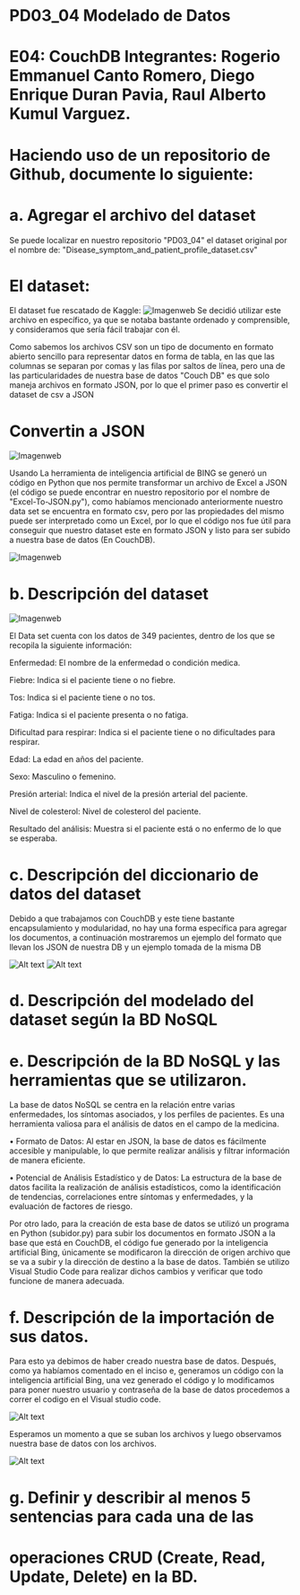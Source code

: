 # PD03_04 Modelado de Datos
# E04:	CouchDB Integrantes: Rogerio Emmanuel Canto Romero, Diego Enrique Duran Pavia, Raul Alberto Kumul Varguez.


# Haciendo	uso	de	un	repositorio	de	Github,	documente	lo	siguiente:
# a. Agregar el	archivo	del	dataset 
Se puede localizar en nuestro repositorio  "PD03_04" el dataset original por el nombre de:
"Disease_symptom_and_patient_profile_dataset.csv" 

# El dataset:
El dataset fue rescatado de Kaggle:
![Imagenweb](imagenes/Kaggle.png)
Se decidió utilizar este archivo en específico, ya que se notaba bastante ordenado y comprensible, y consideramos que sería fácil trabajar con él.



Como sabemos los archivos CSV son un tipo de documento en formato abierto sencillo para representar datos en forma de tabla, en las que las columnas se separan por comas y las filas por saltos de línea, pero una de las particularidades de nuestra base de datos "Couch DB" es que solo maneja archivos en formato JSON, por lo que el primer paso es convertir el dataset de csv a JSON

# Convertin a JSON
![Imagenweb](imagenes/BING1.jpeg)

Usando La herramienta de inteligencia artificial de BING se generó un código en Python que nos permite transformar un archivo de Excel a JSON (el código se puede encontrar en nuestro repositorio por el nombre de "Excel-To-JSON.py"), como habíamos mencionado anteriormente nuestro data set se encuentra en formato csv, pero por las propiedades del mismo puede ser interpretado como un Excel, por lo que el código nos fue útil para conseguir que nuestro dataset este en formato JSON y listo para ser subido a nuestra base de datos (En CouchDB).

![Imagenweb](imagenes/exel-json.jpeg)

# b. Descripción	del	dataset
![Imagenweb](imagenes/dataset.jpeg)

El Data set cuenta con los datos de 349 pacientes, dentro de los que se recopila la siguiente información:

Enfermedad: El nombre de la enfermedad o condición medica.

Fiebre: Indica si el paciente tiene o no fiebre.

Tos: Indica si el paciente tiene o no tos.

Fatiga: Indica si el paciente presenta o no fatiga.

Dificultad para respirar: Indica si el paciente tiene o no dificultades para respirar.

Edad: La edad en años del paciente.

Sexo: Masculino o femenino.

Presión arterial: Indica el nivel de la presión arterial del paciente.

Nivel de colesterol: Nivel de colesterol del paciente.

Resultado del análisis: Muestra si el paciente está o no enfermo de lo que se esperaba.



# c. Descripción	del	diccionario	de	datos	del	dataset
Debido a que trabajamos con CouchDB y este tiene bastante encapsulamiento y modularidad, no hay una forma específica para agregar los documentos, a continuación mostraremos un ejemplo del formato que llevan los JSON de nuestra DB y un ejemplo tomada de la misma DB

![Alt text](imagenes/jason111.jpeg)
![Alt text](imagenes/json2.jpeg)

# d. Descripción	del	modelado	del	dataset	según	la	BD	NoSQL

# e. Descripción	de	la	BD	NoSQL	y	las	herramientas	que	se	utilizaron.
La base de datos NoSQL se centra en la relación entre varias enfermedades, los síntomas asociados, y los perfiles de pacientes. Es una herramienta valiosa para el análisis de datos en el campo de la medicina. 

•	Formato de Datos: Al estar en JSON, la base de datos es fácilmente accesible y manipulable, lo que permite realizar análisis y filtrar información de manera eficiente.

•	Potencial de Análisis Estadístico y de Datos: La estructura de la base de datos facilita la realización de análisis estadísticos, como la identificación de tendencias, correlaciones entre síntomas y enfermedades, y la evaluación de factores de riesgo.

Por otro lado, para la creación de esta base de datos se utilizó un programa en Python (subidor.py) para subir los documentos en formato JSON a la base que está en CouchDB, el código fue generado por la inteligencia artificial Bing, únicamente se modificaron la dirección de origen archivo que se va a subir y la dirección de destino a la base de datos. También se utilizo Visual Studio Code para realizar dichos cambios y verificar que todo funcione de manera adecuada.

# f. Descripción	de	la	importación	de	sus	datos.
Para esto ya debimos de haber creado nuestra base de datos.
Después, como ya habíamos comentado en el inciso e, generamos un código con la inteligencia artificial Bing, una vez generado el código y lo modificamos para poner nuestro usuario y contraseña de la base de datos procedemos a correr el codigo en el Visual studio code. 

![Alt text](imagenes/importacion1.jpeg)

Esperamos un momento a que se suban los archivos y luego observamos nuestra base de datos con los archivos.

![Alt text](imagenes/importacion2.jpeg)

# g. Definir	 y	 describir	 al	 menos	 5	 sentencias	 para	 cada	 una	 de	 las	
# operaciones	CRUD (Create,	Read,	Update,	Delete) en	la	BD.	
